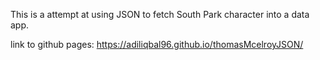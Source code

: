 This is a attempt at using JSON to fetch South Park character into a data app.

link to github pages: https://adiliqbal96.github.io/thomasMcelroyJSON/
